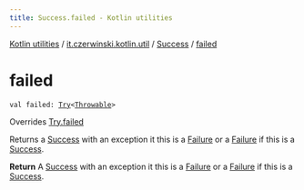 ```yaml
---
title: Success.failed - Kotlin utilities
---
```


[Kotlin utilities](../../index.html) / [it.czerwinski.kotlin.util](../index.html) / [Success](index.html) / [failed](./failed.html)

# failed

`val failed: `[`Try`](../-try/index.html)`<`[`Throwable`](https://kotlinlang.org/api/latest/jvm/stdlib/kotlin/-throwable/index.html)`>`

Overrides [Try.failed](../-try/failed.html)

Returns a [Success](index.html) with an exception it this is a [Failure](../-failure/index.html) or a [Failure](../-failure/index.html) if this is a [Success](index.html).

**Return**
A [Success](index.html) with an exception it this is a [Failure](../-failure/index.html) or a [Failure](../-failure/index.html) if this is a [Success](index.html).

